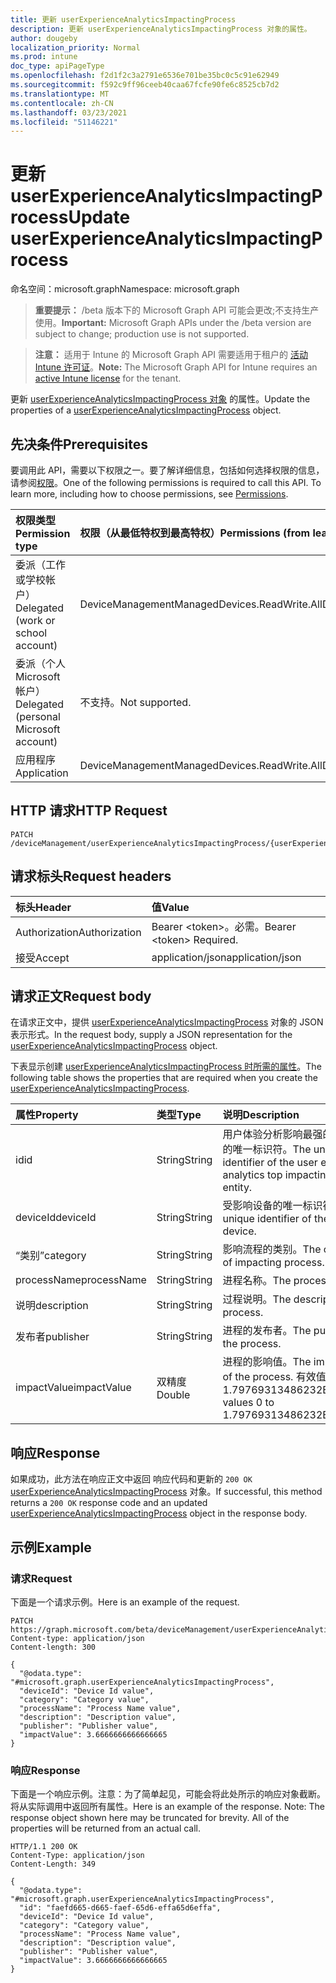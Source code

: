 ```yaml
---
title: 更新 userExperienceAnalyticsImpactingProcess
description: 更新 userExperienceAnalyticsImpactingProcess 对象的属性。
author: dougeby
localization_priority: Normal
ms.prod: intune
doc_type: apiPageType
ms.openlocfilehash: f2d1f2c3a2791e6536e701be35bc0c5c91e62949
ms.sourcegitcommit: f592c9ff96ceeb40caa67fcfe90fe6c8525cb7d2
ms.translationtype: MT
ms.contentlocale: zh-CN
ms.lasthandoff: 03/23/2021
ms.locfileid: "51146221"
---
```

# <a name="update-userexperienceanalyticsimpactingprocess"></a><span data-ttu-id="bcb13-103">更新 userExperienceAnalyticsImpactingProcess</span><span class="sxs-lookup"><span data-stu-id="bcb13-103">Update userExperienceAnalyticsImpactingProcess</span></span>

<span data-ttu-id="bcb13-104">命名空间：microsoft.graph</span><span class="sxs-lookup"><span data-stu-id="bcb13-104">Namespace: microsoft.graph</span></span>

> <span data-ttu-id="bcb13-105">**重要提示：** /beta 版本下的 Microsoft Graph API 可能会更改;不支持生产使用。</span><span class="sxs-lookup"><span data-stu-id="bcb13-105">**Important:** Microsoft Graph APIs under the /beta version are subject to change; production use is not supported.</span></span>

> <span data-ttu-id="bcb13-106">**注意：** 适用于 Intune 的 Microsoft Graph API 需要适用于租户的 [活动 Intune 许可证](https://go.microsoft.com/fwlink/?linkid=839381)。</span><span class="sxs-lookup"><span data-stu-id="bcb13-106">**Note:** The Microsoft Graph API for Intune requires an [active Intune license](https://go.microsoft.com/fwlink/?linkid=839381) for the tenant.</span></span>

<span data-ttu-id="bcb13-107">更新 [userExperienceAnalyticsImpactingProcess 对象](../resources/intune-devices-userexperienceanalyticsimpactingprocess.md) 的属性。</span><span class="sxs-lookup"><span data-stu-id="bcb13-107">Update the properties of a [userExperienceAnalyticsImpactingProcess](../resources/intune-devices-userexperienceanalyticsimpactingprocess.md) object.</span></span>

## <a name="prerequisites"></a><span data-ttu-id="bcb13-108">先决条件</span><span class="sxs-lookup"><span data-stu-id="bcb13-108">Prerequisites</span></span>
<span data-ttu-id="bcb13-p101">要调用此 API，需要以下权限之一。要了解详细信息，包括如何选择权限的信息，请参阅[权限](/graph/permissions-reference)。</span><span class="sxs-lookup"><span data-stu-id="bcb13-p101">One of the following permissions is required to call this API. To learn more, including how to choose permissions, see [Permissions](/graph/permissions-reference).</span></span>

|<span data-ttu-id="bcb13-111">权限类型</span><span class="sxs-lookup"><span data-stu-id="bcb13-111">Permission type</span></span>|<span data-ttu-id="bcb13-112">权限（从最低特权到最高特权）</span><span class="sxs-lookup"><span data-stu-id="bcb13-112">Permissions (from least to most privileged)</span></span>|
|:---|:---|
|<span data-ttu-id="bcb13-113">委派（工作或学校帐户）</span><span class="sxs-lookup"><span data-stu-id="bcb13-113">Delegated (work or school account)</span></span>|<span data-ttu-id="bcb13-114">DeviceManagementManagedDevices.ReadWrite.All</span><span class="sxs-lookup"><span data-stu-id="bcb13-114">DeviceManagementManagedDevices.ReadWrite.All</span></span>|
|<span data-ttu-id="bcb13-115">委派（个人 Microsoft 帐户）</span><span class="sxs-lookup"><span data-stu-id="bcb13-115">Delegated (personal Microsoft account)</span></span>|<span data-ttu-id="bcb13-116">不支持。</span><span class="sxs-lookup"><span data-stu-id="bcb13-116">Not supported.</span></span>|
|<span data-ttu-id="bcb13-117">应用程序</span><span class="sxs-lookup"><span data-stu-id="bcb13-117">Application</span></span>|<span data-ttu-id="bcb13-118">DeviceManagementManagedDevices.ReadWrite.All</span><span class="sxs-lookup"><span data-stu-id="bcb13-118">DeviceManagementManagedDevices.ReadWrite.All</span></span>|

## <a name="http-request"></a><span data-ttu-id="bcb13-119">HTTP 请求</span><span class="sxs-lookup"><span data-stu-id="bcb13-119">HTTP Request</span></span>
<!-- {
  "blockType": "ignored"
}
-->
``` http
PATCH /deviceManagement/userExperienceAnalyticsImpactingProcess/{userExperienceAnalyticsImpactingProcessId}
```

## <a name="request-headers"></a><span data-ttu-id="bcb13-120">请求标头</span><span class="sxs-lookup"><span data-stu-id="bcb13-120">Request headers</span></span>
|<span data-ttu-id="bcb13-121">标头</span><span class="sxs-lookup"><span data-stu-id="bcb13-121">Header</span></span>|<span data-ttu-id="bcb13-122">值</span><span class="sxs-lookup"><span data-stu-id="bcb13-122">Value</span></span>|
|:---|:---|
|<span data-ttu-id="bcb13-123">Authorization</span><span class="sxs-lookup"><span data-stu-id="bcb13-123">Authorization</span></span>|<span data-ttu-id="bcb13-124">Bearer &lt;token&gt;。必需。</span><span class="sxs-lookup"><span data-stu-id="bcb13-124">Bearer &lt;token&gt; Required.</span></span>|
|<span data-ttu-id="bcb13-125">接受</span><span class="sxs-lookup"><span data-stu-id="bcb13-125">Accept</span></span>|<span data-ttu-id="bcb13-126">application/json</span><span class="sxs-lookup"><span data-stu-id="bcb13-126">application/json</span></span>|

## <a name="request-body"></a><span data-ttu-id="bcb13-127">请求正文</span><span class="sxs-lookup"><span data-stu-id="bcb13-127">Request body</span></span>
<span data-ttu-id="bcb13-128">在请求正文中，提供 [userExperienceAnalyticsImpactingProcess](../resources/intune-devices-userexperienceanalyticsimpactingprocess.md) 对象的 JSON 表示形式。</span><span class="sxs-lookup"><span data-stu-id="bcb13-128">In the request body, supply a JSON representation for the [userExperienceAnalyticsImpactingProcess](../resources/intune-devices-userexperienceanalyticsimpactingprocess.md) object.</span></span>

<span data-ttu-id="bcb13-129">下表显示创建 [userExperienceAnalyticsImpactingProcess 时所需的属性](../resources/intune-devices-userexperienceanalyticsimpactingprocess.md)。</span><span class="sxs-lookup"><span data-stu-id="bcb13-129">The following table shows the properties that are required when you create the [userExperienceAnalyticsImpactingProcess](../resources/intune-devices-userexperienceanalyticsimpactingprocess.md).</span></span>

|<span data-ttu-id="bcb13-130">属性</span><span class="sxs-lookup"><span data-stu-id="bcb13-130">Property</span></span>|<span data-ttu-id="bcb13-131">类型</span><span class="sxs-lookup"><span data-stu-id="bcb13-131">Type</span></span>|<span data-ttu-id="bcb13-132">说明</span><span class="sxs-lookup"><span data-stu-id="bcb13-132">Description</span></span>|
|:---|:---|:---|
|<span data-ttu-id="bcb13-133">id</span><span class="sxs-lookup"><span data-stu-id="bcb13-133">id</span></span>|<span data-ttu-id="bcb13-134">String</span><span class="sxs-lookup"><span data-stu-id="bcb13-134">String</span></span>|<span data-ttu-id="bcb13-135">用户体验分析影响最强的进程实体的唯一标识符。</span><span class="sxs-lookup"><span data-stu-id="bcb13-135">The unique identifier of the user experience analytics top impacting process entity.</span></span>|
|<span data-ttu-id="bcb13-136">deviceId</span><span class="sxs-lookup"><span data-stu-id="bcb13-136">deviceId</span></span>|<span data-ttu-id="bcb13-137">String</span><span class="sxs-lookup"><span data-stu-id="bcb13-137">String</span></span>|<span data-ttu-id="bcb13-138">受影响设备的唯一标识符。</span><span class="sxs-lookup"><span data-stu-id="bcb13-138">The unique identifier of the impacted device.</span></span>|
|<span data-ttu-id="bcb13-139">“类别”</span><span class="sxs-lookup"><span data-stu-id="bcb13-139">category</span></span>|<span data-ttu-id="bcb13-140">String</span><span class="sxs-lookup"><span data-stu-id="bcb13-140">String</span></span>|<span data-ttu-id="bcb13-141">影响流程的类别。</span><span class="sxs-lookup"><span data-stu-id="bcb13-141">The category of impacting process.</span></span>|
|<span data-ttu-id="bcb13-142">processName</span><span class="sxs-lookup"><span data-stu-id="bcb13-142">processName</span></span>|<span data-ttu-id="bcb13-143">String</span><span class="sxs-lookup"><span data-stu-id="bcb13-143">String</span></span>|<span data-ttu-id="bcb13-144">进程名称。</span><span class="sxs-lookup"><span data-stu-id="bcb13-144">The process name.</span></span>|
|<span data-ttu-id="bcb13-145">说明</span><span class="sxs-lookup"><span data-stu-id="bcb13-145">description</span></span>|<span data-ttu-id="bcb13-146">String</span><span class="sxs-lookup"><span data-stu-id="bcb13-146">String</span></span>|<span data-ttu-id="bcb13-147">过程说明。</span><span class="sxs-lookup"><span data-stu-id="bcb13-147">The description of process.</span></span>|
|<span data-ttu-id="bcb13-148">发布者</span><span class="sxs-lookup"><span data-stu-id="bcb13-148">publisher</span></span>|<span data-ttu-id="bcb13-149">String</span><span class="sxs-lookup"><span data-stu-id="bcb13-149">String</span></span>|<span data-ttu-id="bcb13-150">进程的发布者。</span><span class="sxs-lookup"><span data-stu-id="bcb13-150">The publisher of the process.</span></span>|
|<span data-ttu-id="bcb13-151">impactValue</span><span class="sxs-lookup"><span data-stu-id="bcb13-151">impactValue</span></span>|<span data-ttu-id="bcb13-152">双精度</span><span class="sxs-lookup"><span data-stu-id="bcb13-152">Double</span></span>|<span data-ttu-id="bcb13-153">进程的影响值。</span><span class="sxs-lookup"><span data-stu-id="bcb13-153">The impact value of the process.</span></span> <span data-ttu-id="bcb13-154">有效值为 0 到 1.79769313486232E+308</span><span class="sxs-lookup"><span data-stu-id="bcb13-154">Valid values 0 to 1.79769313486232E+308</span></span>|



## <a name="response"></a><span data-ttu-id="bcb13-155">响应</span><span class="sxs-lookup"><span data-stu-id="bcb13-155">Response</span></span>
<span data-ttu-id="bcb13-156">如果成功，此方法在响应正文中返回 响应代码和更新的 `200 OK` [userExperienceAnalyticsImpactingProcess](../resources/intune-devices-userexperienceanalyticsimpactingprocess.md) 对象。</span><span class="sxs-lookup"><span data-stu-id="bcb13-156">If successful, this method returns a `200 OK` response code and an updated [userExperienceAnalyticsImpactingProcess](../resources/intune-devices-userexperienceanalyticsimpactingprocess.md) object in the response body.</span></span>

## <a name="example"></a><span data-ttu-id="bcb13-157">示例</span><span class="sxs-lookup"><span data-stu-id="bcb13-157">Example</span></span>

### <a name="request"></a><span data-ttu-id="bcb13-158">请求</span><span class="sxs-lookup"><span data-stu-id="bcb13-158">Request</span></span>
<span data-ttu-id="bcb13-159">下面是一个请求示例。</span><span class="sxs-lookup"><span data-stu-id="bcb13-159">Here is an example of the request.</span></span>
``` http
PATCH https://graph.microsoft.com/beta/deviceManagement/userExperienceAnalyticsImpactingProcess/{userExperienceAnalyticsImpactingProcessId}
Content-type: application/json
Content-length: 300

{
  "@odata.type": "#microsoft.graph.userExperienceAnalyticsImpactingProcess",
  "deviceId": "Device Id value",
  "category": "Category value",
  "processName": "Process Name value",
  "description": "Description value",
  "publisher": "Publisher value",
  "impactValue": 3.6666666666666665
}
```

### <a name="response"></a><span data-ttu-id="bcb13-160">响应</span><span class="sxs-lookup"><span data-stu-id="bcb13-160">Response</span></span>
<span data-ttu-id="bcb13-p103">下面是一个响应示例。注意：为了简单起见，可能会将此处所示的响应对象截断。将从实际调用中返回所有属性。</span><span class="sxs-lookup"><span data-stu-id="bcb13-p103">Here is an example of the response. Note: The response object shown here may be truncated for brevity. All of the properties will be returned from an actual call.</span></span>
``` http
HTTP/1.1 200 OK
Content-Type: application/json
Content-Length: 349

{
  "@odata.type": "#microsoft.graph.userExperienceAnalyticsImpactingProcess",
  "id": "faefd665-d665-faef-65d6-effa65d6effa",
  "deviceId": "Device Id value",
  "category": "Category value",
  "processName": "Process Name value",
  "description": "Description value",
  "publisher": "Publisher value",
  "impactValue": 3.6666666666666665
}
```




